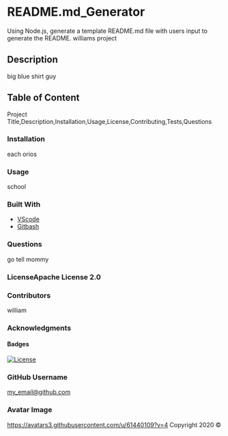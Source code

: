 
# README.md_Generator
Using Node.js, generate a template README.md file with users input to generate the README.
williams project
        
## Description    
big blue shirt guy
        
## Table of Content
Project Title,Description,Installation,Usage,License,Contributing,Tests,Questions
        
### Installation
each orios
### Usage
school
### Built With
* [VScode](https://code.visualstudio.com/)
* [Gitbash](https://gitforwindows.org/)
### Questions
go tell mommy
        
### LicenseApache License 2.0
### Contributors
william
### Acknowledgments
#### Badges
[![License](https://img.shields.io/badge/License-Apache%202.0-blue.svg)](https://opensource.org/licenses/Apache-2.0)
        
### GitHub Username
my_email@github.com
### Avatar Image
https://avatars3.githubusercontent.com/u/61440109?v=4
Copyright 2020 &copy;
    